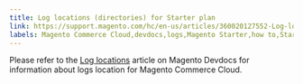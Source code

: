 ```yaml
---
title: Log locations (directories) for Starter plan
link: https://support.magento.com/hc/en-us/articles/360020127552-Log-locations-directories-for-Starter-plan
labels: Magento Commerce Cloud,devdocs,logs,Magento Starter,how to,Starter
---
```


<p>Please refer to the <a href="https://devdocs.magento.com/guides/v2.2/cloud/project/log-locations.html">Log locations</a> article on Magento Devdocs for information about logs location for Magento Commerce Cloud.</p>